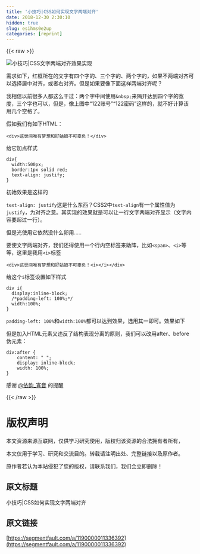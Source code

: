 ```yaml
---
title: '小技巧|CSS如何实现文字两端对齐' 
date: 2018-12-30 2:30:10
hidden: true
slug: esihms0e2up
categories: [reprint]
---
```


{{< raw >}}

                    
<p><span class="img-wrap"><img data-src="/img/remote/1460000011336397" src="https://static.alili.tech/img/remote/1460000011336397" alt="小技巧|CSS文字两端对齐效果实现" title="小技巧|CSS文字两端对齐效果实现" style="cursor: pointer; display: inline;"></span></p>
<p>需求如下，红框所在的文字有四个字的、三个字的、两个字的，如果不两端对齐可以选择居中对齐，或者右对齐。但是如果要像下面这样两端对齐呢？ <br><span class="img-wrap"><img data-src="/img/remote/1460000011336398" src="https://static.alili.tech/img/remote/1460000011336398" alt="" title="" style="cursor: pointer; display: inline;"></span></p>
<p>我相信以前很多人都这么干过：两个字中间使用<code>&amp;nbsp;</code>来隔开达到四个字的宽度，三个字也可以，但是，像上图中“122账号”“122密码”这样的，就不好计算该用几个空格了。</p>
<p>假如我们有如下HTML：</p>
<div class="widget-codetool" style="display:none;">
      <div class="widget-codetool--inner">
      <span class="selectCode code-tool" data-toggle="tooltip" data-placement="top" title="" data-original-title="全选"></span>
      <span type="button" class="copyCode code-tool" data-toggle="tooltip" data-placement="top" data-clipboard-text="<div>这世间唯有梦想和好姑娘不可辜负！</div>" title="" data-original-title="复制"></span>
      <span type="button" class="saveToNote code-tool" data-toggle="tooltip" data-placement="top" title="" data-original-title="放进笔记"></span>
      </div>
      </div><pre class="xml hljs"><code class="html" style="word-break: break-word; white-space: initial;"><span class="hljs-tag">&lt;<span class="hljs-name">div</span>&gt;</span>这世间唯有梦想和好姑娘不可辜负！<span class="hljs-tag">&lt;/<span class="hljs-name">div</span>&gt;</span></code></pre>
<p>给它加点样式</p>
<div class="widget-codetool" style="display:none;">
      <div class="widget-codetool--inner">
      <span class="selectCode code-tool" data-toggle="tooltip" data-placement="top" title="" data-original-title="全选"></span>
      <span type="button" class="copyCode code-tool" data-toggle="tooltip" data-placement="top" data-clipboard-text="div{
  width:500px;
  border:1px solid red;
  text-align: justify;
}" title="" data-original-title="复制"></span>
      <span type="button" class="saveToNote code-tool" data-toggle="tooltip" data-placement="top" title="" data-original-title="放进笔记"></span>
      </div>
      </div><pre class="css hljs"><code class="css"><span class="hljs-selector-tag">div</span>{
  <span class="hljs-attribute">width</span>:<span class="hljs-number">500px</span>;
  <span class="hljs-attribute">border</span>:<span class="hljs-number">1px</span> solid red;
  <span class="hljs-attribute">text-align</span>: justify;
}</code></pre>
<p>初始效果是这样的 <br><span class="img-wrap"><img data-src="/img/remote/1460000011336399" src="https://static.alili.tech/img/remote/1460000011336399" alt="" title="" style="cursor: pointer; display: inline;"></span></p>
<p><code>text-align: justify</code>这是什么东西？CSS2中<code>text-align</code>有一个属性值为<code>justify</code>，为对齐之意。其实现的效果就是可以让一行文字两端对齐显示（文字内容要超过一行）。</p>
<p>但是光使用它依然没什么卵用…..</p>
<p>要使文字两端对齐，我们还得使用一个行内空标签来助阵，比如<code>&lt;span&gt;</code>、<code>&lt;i&gt;</code>等等，这里是我用<code>&lt;i&gt;</code>标签</p>
<div class="widget-codetool" style="display:none;">
      <div class="widget-codetool--inner">
      <span class="selectCode code-tool" data-toggle="tooltip" data-placement="top" title="" data-original-title="全选"></span>
      <span type="button" class="copyCode code-tool" data-toggle="tooltip" data-placement="top" data-clipboard-text="<div>这世间唯有梦想和好姑娘不可辜负！<i></i></div>" title="" data-original-title="复制"></span>
      <span type="button" class="saveToNote code-tool" data-toggle="tooltip" data-placement="top" title="" data-original-title="放进笔记"></span>
      </div>
      </div><pre class="xml hljs"><code class="html" style="word-break: break-word; white-space: initial;"><span class="hljs-tag">&lt;<span class="hljs-name">div</span>&gt;</span>这世间唯有梦想和好姑娘不可辜负！<span class="hljs-tag">&lt;<span class="hljs-name">i</span>&gt;</span><span class="hljs-tag">&lt;/<span class="hljs-name">i</span>&gt;</span><span class="hljs-tag">&lt;/<span class="hljs-name">div</span>&gt;</span></code></pre>
<p>给这个<code>i</code>标签设置如下样式</p>
<div class="widget-codetool" style="display:none;">
      <div class="widget-codetool--inner">
      <span class="selectCode code-tool" data-toggle="tooltip" data-placement="top" title="" data-original-title="全选"></span>
      <span type="button" class="copyCode code-tool" data-toggle="tooltip" data-placement="top" data-clipboard-text="div i{
  display:inline-block;
  /*padding-left: 100%;*/
  width:100%;
}" title="" data-original-title="复制"></span>
      <span type="button" class="saveToNote code-tool" data-toggle="tooltip" data-placement="top" title="" data-original-title="放进笔记"></span>
      </div>
      </div><pre class="css hljs"><code class="css"><span class="hljs-selector-tag">div</span> <span class="hljs-selector-tag">i</span>{
  <span class="hljs-attribute">display</span>:inline-block;
  <span class="hljs-comment">/*padding-left: 100%;*/</span>
  <span class="hljs-attribute">width</span>:<span class="hljs-number">100%</span>;
}</code></pre>
<p><code>padding-left: 100%</code>和<code>width:100%</code>都可以达到效果，选用其一即可。效果如下 <br><span class="img-wrap"><img data-src="/img/remote/1460000011336400" src="https://static.alili.tech/img/remote/1460000011336400" alt="" title="" style="cursor: pointer; display: inline;"></span></p>
<p>但是加入HTML元素又违反了结构表现分离的原则，我们可以改用after、before伪元素：</p>
<div class="widget-codetool" style="display:none;">
      <div class="widget-codetool--inner">
      <span class="selectCode code-tool" data-toggle="tooltip" data-placement="top" title="" data-original-title="全选"></span>
      <span type="button" class="copyCode code-tool" data-toggle="tooltip" data-placement="top" data-clipboard-text="div:after {
    content: &quot; &quot;;
    display: inline-block;
    width: 100%;
}" title="" data-original-title="复制"></span>
      <span type="button" class="saveToNote code-tool" data-toggle="tooltip" data-placement="top" title="" data-original-title="放进笔记"></span>
      </div>
      </div><pre class="css hljs"><code class="css"><span class="hljs-selector-tag">div</span><span class="hljs-selector-pseudo">:after</span> {
    <span class="hljs-attribute">content</span>: <span class="hljs-string">" "</span>;
    <span class="hljs-attribute">display</span>: inline-block;
    <span class="hljs-attribute">width</span>: <span class="hljs-number">100%</span>;
}</code></pre>
<p>感谢 <a href="https://segmentfault.com/u/cdswyda">@依韵_宵音</a> 的提醒</p>

                
{{< /raw >}}

# 版权声明
本文资源来源互联网，仅供学习研究使用，版权归该资源的合法拥有者所有，

本文仅用于学习、研究和交流目的。转载请注明出处、完整链接以及原作者。

原作者若认为本站侵犯了您的版权，请联系我们，我们会立即删除！

## 原文标题
小技巧|CSS如何实现文字两端对齐

## 原文链接
[https://segmentfault.com/a/1190000011336392](https://segmentfault.com/a/1190000011336392)

